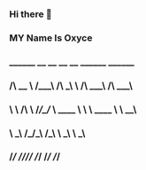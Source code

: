 ### Hi there 👋
### MY Name Is Oxyce
###  ______     __  __     __  __     ______     ______    
### /\  __ \   /\_\_\_\   /\ \_\ \   /\  ___\   /\  ___\   
### \ \ \/\ \  \/_/\_\/_  \ \____ \  \ \ \____  \ \  __\   
###  \ \_____\   /\_\/\_\  \/\_____\  \ \_____\  \ \_____\ 
###   \/_____/   \/_/\/_/   \/_____/   \/_____/   \/_____/ 
###                                                        

<!--
**Oxyce0/Oxyce0** is a ✨ _special_ ✨ repository because its `README.md` (this file) appears on your GitHub profile.

Here are some ideas to get you started:

- 🔭 I’m currently working on ...
- 🌱 I’m currently learning ...
- 👯 I’m looking to collaborate on ...
- 🤔 I’m looking for help with ...
- 💬 Ask me about ...
- 📫 How to reach me: ...
- 😄 Pronouns: ...
- ⚡ Fun fact: ...
-->
